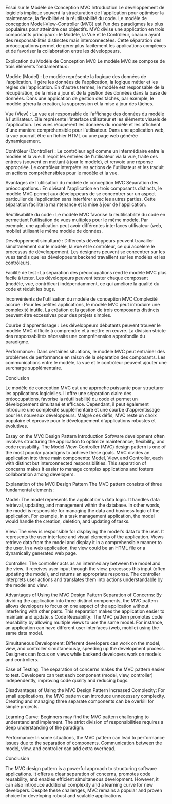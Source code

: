 Essai sur le Modèle de Conception MVC
Introduction
Le développement de logiciels implique souvent la structuration de l'application pour optimiser la maintenance, la flexibilité et la réutilisabilité du code. Le modèle de conception Model-View-Controller (MVC) est l'un des paradigmes les plus populaires pour atteindre ces objectifs. MVC divise une application en trois composants principaux : le Modèle, la Vue et le Contrôleur, chacun ayant des responsabilités distinctes mais interconnectées. Cette séparation des préoccupations permet de gérer plus facilement les applications complexes et de favoriser la collaboration entre les développeurs.

Explication du Modèle de Conception MVC
Le modèle MVC se compose de trois éléments fondamentaux :

Modèle (Model) : Le modèle représente la logique des données de l'application. Il gère les données de l'application, la logique métier et les règles de l'application. En d'autres termes, le modèle est responsable de la récupération, de la mise à jour et de la gestion des données dans la base de données. Dans une application de gestion des tâches, par exemple, le modèle gérera la création, la suppression et la mise à jour des tâches.

Vue (View) : La vue est responsable de l'affichage des données du modèle à l'utilisateur. Elle représente l'interface utilisateur et les éléments visuels de l'application. Les vues récupèrent les données du modèle et les affichent d'une manière compréhensible pour l'utilisateur. Dans une application web, la vue pourrait être un fichier HTML ou une page web générée dynamiquement.

Contrôleur (Controller) : Le contrôleur agit comme un intermédiaire entre le modèle et la vue. Il reçoit les entrées de l'utilisateur via la vue, traite ces entrées (souvent en mettant à jour le modèle), et renvoie une réponse appropriée. Le contrôleur interprète les actions de l'utilisateur et les traduit en actions compréhensibles pour le modèle et la vue.

Avantages de l'utilisation du modèle de conception MVC
Séparation des préoccupations : En divisant l'application en trois composants distincts, le modèle MVC permet aux développeurs de se concentrer sur un aspect particulier de l'application sans interférer avec les autres parties. Cette séparation facilite la maintenance et la mise à jour de l'application.

Réutilisabilité du code : Le modèle MVC favorise la réutilisabilité du code en permettant l'utilisation de vues multiples pour le même modèle. Par exemple, une application peut avoir différentes interfaces utilisateur (web, mobile) utilisant le même modèle de données.

Développement simultané : Différents développeurs peuvent travailler simultanément sur le modèle, la vue et le contrôleur, ce qui accélère le processus de développement. Les designers peuvent se concentrer sur les vues tandis que les développeurs backend travaillent sur les modèles et les contrôleurs.

Facilité de test : La séparation des préoccupations rend le modèle MVC plus facile à tester. Les développeurs peuvent tester chaque composant (modèle, vue, contrôleur) indépendamment, ce qui améliore la qualité du code et réduit les bugs.

Inconvénients de l'utilisation du modèle de conception MVC
Complexité accrue : Pour les petites applications, le modèle MVC peut introduire une complexité inutile. La création et la gestion de trois composants distincts peuvent être excessives pour des projets simples.

Courbe d'apprentissage : Les développeurs débutants peuvent trouver le modèle MVC difficile à comprendre et à mettre en œuvre. La division stricte des responsabilités nécessite une compréhension approfondie du paradigme.

Performance : Dans certaines situations, le modèle MVC peut entraîner des problèmes de performance en raison de la séparation des composants. Les communications entre le modèle, la vue et le contrôleur peuvent ajouter une surcharge supplémentaire.


Conclusion

Le modèle de conception MVC est une approche puissante pour structurer les applications logicielles. Il offre une séparation claire des préoccupations, favorise la réutilisabilité du code et permet un développement simultané et efficace. Cependant, il peut également introduire une complexité supplémentaire et une courbe d'apprentissage pour les nouveaux développeurs. Malgré ces défis, MVC reste un choix populaire et éprouvé pour le développement d'applications robustes et évolutives.

Essay on the MVC Design Pattern
Introduction
Software development often involves structuring the application to optimize maintenance, flexibility, and code reusability. The Model-View-Controller (MVC) design pattern is one of the most popular paradigms to achieve these goals. MVC divides an application into three main components: Model, View, and Controller, each with distinct but interconnected responsibilities. This separation of concerns makes it easier to manage complex applications and fosters collaboration among developers.

Explanation of the MVC Design Pattern
The MVC pattern consists of three fundamental elements:

Model: The model represents the application's data logic. It handles data retrieval, updating, and management within the database. In other words, the model is responsible for managing the data and business logic of the application. For example, in a task management application, the model would handle the creation, deletion, and updating of tasks.

View: The view is responsible for displaying the model's data to the user. It represents the user interface and visual elements of the application. Views retrieve data from the model and display it in a comprehensible manner to the user. In a web application, the view could be an HTML file or a dynamically generated web page.

Controller: The controller acts as an intermediary between the model and the view. It receives user input through the view, processes this input (often updating the model), and returns an appropriate response. The controller interprets user actions and translates them into actions understandable by the model and view.

Advantages of Using the MVC Design Pattern
Separation of Concerns: By dividing the application into three distinct components, the MVC pattern allows developers to focus on one aspect of the application without interfering with other parts. This separation makes the application easier to maintain and update.
s
Code Reusability: The MVC pattern promotes code reusability by allowing multiple views to use the same model. For instance, an application can have different user interfaces (web, mobile) using the same data model.

Simultaneous Development: Different developers can work on the model, view, and controller simultaneously, speeding up the development process. Designers can focus on views while backend developers work on models and controllers.

Ease of Testing: The separation of concerns makes the MVC pattern easier to test. Developers can test each component (model, view, controller) independently, improving code quality and reducing bugs.

Disadvantages of Using the MVC Design Pattern
Increased Complexity: For small applications, the MVC pattern can introduce unnecessary complexity. Creating and managing three separate components can be overkill for simple projects.

Learning Curve: Beginners may find the MVC pattern challenging to understand and implement. The strict division of responsibilities requires a deep understanding of the paradigm.

Performance: In some situations, the MVC pattern can lead to performance issues due to the separation of components. Communication between the model, view, and controller can add extra overhead.


Conclusion

The MVC design pattern is a powerful approach to structuring software applications. It offers a clear separation of concerns, promotes code reusability, and enables efficient simultaneous development. However, it can also introduce additional complexity and a learning curve for new developers. Despite these challenges, MVC remains a popular and proven choice for developing robust and scalable applications.
